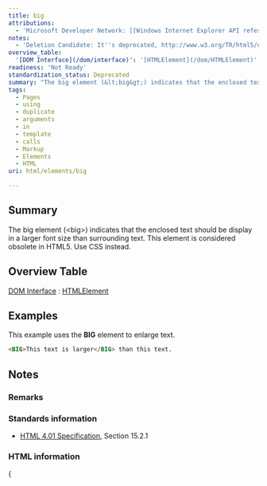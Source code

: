 ```yaml
---
title: big
attributions:
  - 'Microsoft Developer Network: [[Windows Internet Explorer API reference](http://msdn.microsoft.com/en-us/library/ie/hh828809%28v=vs.85%29.aspx) Article]'
notes:
  - 'Deletion Candidate: It''s deprecated, http://www.w3.org/TR/html5/obsolete.html#non-conforming-features'
overview_table:
  '[DOM Interface](/dom/interface)': '[HTMLElement](/dom/HTMLElement)'
readiness: 'Not Ready'
standardization_status: Deprecated
summary: "The big element (&lt;big&gt;) indicates that the enclosed text should be display in a larger font size than surrounding text.\nThis element is considered obsolete in HTML5. Use CSS instead.\n"
tags:
  - Pages
  - using
  - duplicate
  - arguments
  - in
  - template
  - calls
  - Markup
  - Elements
  - HTML
uri: html/elements/big

---
```

## <span>Summary</span>

The big element (&lt;big&gt;) indicates that the enclosed text should be display in a larger font size than surrounding text. This element is considered obsolete in HTML5. Use CSS instead.

## <span>Overview Table</span>

[DOM Interface](/dom/interface)
:   [HTMLElement](/dom/HTMLElement)

## <span>Examples</span>

This example uses the **BIG** element to enlarge text.

``` html
<BIG>This text is larger</BIG> than this text.
```

## <span>Notes</span>

### <span>Remarks</span>

### <span>Standards information</span>

-   [HTML 4.01 Specification](http://go.microsoft.com/fwlink/p/?linkid=25320), Section 15.2.1

### <span>HTML information</span>

{
